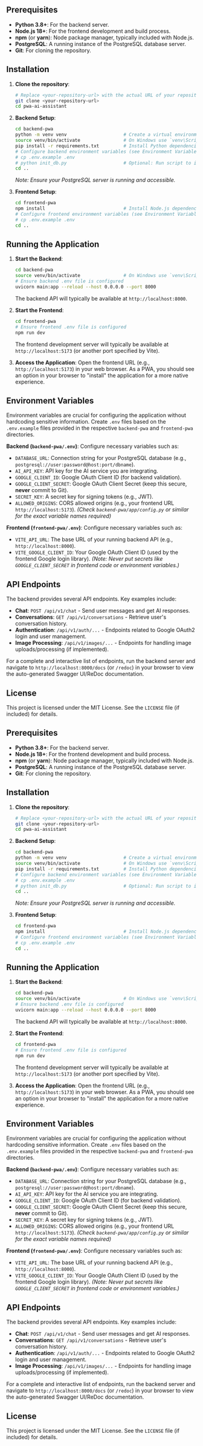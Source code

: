 
## Prerequisites
- **Python 3.8+**: For the backend server.
- **Node.js 18+**: For the frontend development and build process.
- **npm** (or **yarn**): Node package manager, typically included with Node.js.
- **PostgreSQL**: A running instance of the PostgreSQL database server.
- **Git**: For cloning the repository.

## Installation

1.  **Clone the repository**:
    ```bash
    # Replace <your-repository-url> with the actual URL of your repository
    git clone <your-repository-url>
    cd pwa-ai-assistant
    ```

2.  **Backend Setup**:
    ```bash
    cd backend-pwa
    python -m venv venv                     # Create a virtual environment
    source venv/bin/activate                # On Windows use `venv\Scripts\activate`
    pip install -r requirements.txt         # Install Python dependencies
    # Configure backend environment variables (see Environment Variables section)
    # cp .env.example .env
    # python init_db.py                     # Optional: Run script to initialize DB schema if needed
    cd ..
    ```
    *Note: Ensure your PostgreSQL server is running and accessible.*

3.  **Frontend Setup**:
    ```bash
    cd frontend-pwa
    npm install                             # Install Node.js dependencies
    # Configure frontend environment variables (see Environment Variables section)
    # cp .env.example .env
    cd ..
    ```

## Running the Application

1.  **Start the Backend**:
    ```bash
    cd backend-pwa
    source venv/bin/activate                # On Windows use `venv\Scripts\activate`
    # Ensure backend .env file is configured
    uvicorn main:app --reload --host 0.0.0.0 --port 8000
    ```
    The backend API will typically be available at `http://localhost:8000`.

2.  **Start the Frontend**:
    ```bash
    cd frontend-pwa
    # Ensure frontend .env file is configured
    npm run dev
    ```
    The frontend development server will typically be available at `http://localhost:5173` (or another port specified by Vite).

3.  **Access the Application**:
    Open the frontend URL (e.g., `http://localhost:5173`) in your web browser. As a PWA, you should see an option in your browser to "install" the application for a more native experience.

## Environment Variables

Environment variables are crucial for configuring the application without hardcoding sensitive information. Create `.env` files based on the `.env.example` files provided in the respective `backend-pwa` and `frontend-pwa` directories.

**Backend (`backend-pwa/.env`)**:
Configure necessary variables such as:
- `DATABASE_URL`: Connection string for your PostgreSQL database (e.g., `postgresql://user:password@host:port/dbname`).
- `AI_API_KEY`: API key for the AI service you are integrating.
- `GOOGLE_CLIENT_ID`: Google OAuth Client ID (for backend validation).
- `GOOGLE_CLIENT_SECRET`: Google OAuth Client Secret (keep this secure, **never** commit to Git).
- `SECRET_KEY`: A secret key for signing tokens (e.g., JWT).
- `ALLOWED_ORIGINS`: CORS allowed origins (e.g., your frontend URL `http://localhost:5173`).
*(Check `backend-pwa/app/config.py` or similar for the exact variable names required)*

**Frontend (`frontend-pwa/.env`)**:
Configure necessary variables such as:
- `VITE_API_URL`: The base URL of your running backend API (e.g., `http://localhost:8000`).
- `VITE_GOOGLE_CLIENT_ID`: Your Google OAuth Client ID (used by the frontend Google login library).
*(Note: Never put secrets like `GOOGLE_CLIENT_SECRET` in frontend code or environment variables.)*

## API Endpoints

The backend provides several API endpoints. Key examples include:

- **Chat**: `POST /api/v1/chat` - Send user messages and get AI responses.
- **Conversations**: `GET /api/v1/conversations` - Retrieve user's conversation history.
- **Authentication**: `/api/v1/auth/...` - Endpoints related to Google OAuth2 login and user management.
- **Image Processing**: `/api/v1/images/...` - Endpoints for handling image uploads/processing (if implemented).

For a complete and interactive list of endpoints, run the backend server and navigate to `http://localhost:8000/docs` (or `/redoc`) in your browser to view the auto-generated Swagger UI/ReDoc documentation.

## License

This project is licensed under the MIT License. See the `LICENSE` file (if included) for details.
## Prerequisites
- **Python 3.8+**: For the backend server.
- **Node.js 18+**: For the frontend development and build process.
- **npm** (or **yarn**): Node package manager, typically included with Node.js.
- **PostgreSQL**: A running instance of the PostgreSQL database server.
- **Git**: For cloning the repository.

## Installation

1.  **Clone the repository**:
    ```bash
    # Replace <your-repository-url> with the actual URL of your repository
    git clone <your-repository-url>
    cd pwa-ai-assistant
    ```

2.  **Backend Setup**:
    ```bash
    cd backend-pwa
    python -m venv venv                     # Create a virtual environment
    source venv/bin/activate                # On Windows use `venv\Scripts\activate`
    pip install -r requirements.txt         # Install Python dependencies
    # Configure backend environment variables (see Environment Variables section)
    # cp .env.example .env
    # python init_db.py                     # Optional: Run script to initialize DB schema if needed
    cd ..
    ```
    *Note: Ensure your PostgreSQL server is running and accessible.*

3.  **Frontend Setup**:
    ```bash
    cd frontend-pwa
    npm install                             # Install Node.js dependencies
    # Configure frontend environment variables (see Environment Variables section)
    # cp .env.example .env
    cd ..
    ```

## Running the Application

1.  **Start the Backend**:
    ```bash
    cd backend-pwa
    source venv/bin/activate                # On Windows use `venv\Scripts\activate`
    # Ensure backend .env file is configured
    uvicorn main:app --reload --host 0.0.0.0 --port 8000
    ```
    The backend API will typically be available at `http://localhost:8000`.

2.  **Start the Frontend**:
    ```bash
    cd frontend-pwa
    # Ensure frontend .env file is configured
    npm run dev
    ```
    The frontend development server will typically be available at `http://localhost:5173` (or another port specified by Vite).

3.  **Access the Application**:
    Open the frontend URL (e.g., `http://localhost:5173`) in your web browser. As a PWA, you should see an option in your browser to "install" the application for a more native experience.

## Environment Variables

Environment variables are crucial for configuring the application without hardcoding sensitive information. Create `.env` files based on the `.env.example` files provided in the respective `backend-pwa` and `frontend-pwa` directories.

**Backend (`backend-pwa/.env`)**:
Configure necessary variables such as:
- `DATABASE_URL`: Connection string for your PostgreSQL database (e.g., `postgresql://user:password@host:port/dbname`).
- `AI_API_KEY`: API key for the AI service you are integrating.
- `GOOGLE_CLIENT_ID`: Google OAuth Client ID (for backend validation).
- `GOOGLE_CLIENT_SECRET`: Google OAuth Client Secret (keep this secure, **never** commit to Git).
- `SECRET_KEY`: A secret key for signing tokens (e.g., JWT).
- `ALLOWED_ORIGINS`: CORS allowed origins (e.g., your frontend URL `http://localhost:5173`).
*(Check `backend-pwa/app/config.py` or similar for the exact variable names required)*

**Frontend (`frontend-pwa/.env`)**:
Configure necessary variables such as:
- `VITE_API_URL`: The base URL of your running backend API (e.g., `http://localhost:8000`).
- `VITE_GOOGLE_CLIENT_ID`: Your Google OAuth Client ID (used by the frontend Google login library).
*(Note: Never put secrets like `GOOGLE_CLIENT_SECRET` in frontend code or environment variables.)*

## API Endpoints

The backend provides several API endpoints. Key examples include:

- **Chat**: `POST /api/v1/chat` - Send user messages and get AI responses.
- **Conversations**: `GET /api/v1/conversations` - Retrieve user's conversation history.
- **Authentication**: `/api/v1/auth/...` - Endpoints related to Google OAuth2 login and user management.
- **Image Processing**: `/api/v1/images/...` - Endpoints for handling image uploads/processing (if implemented).

For a complete and interactive list of endpoints, run the backend server and navigate to `http://localhost:8000/docs` (or `/redoc`) in your browser to view the auto-generated Swagger UI/ReDoc documentation.

## License

This project is licensed under the MIT License. See the `LICENSE` file (if included) for details.
